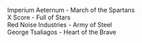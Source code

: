 Imperium Aeternum - March of the Spartans<br/>X Score - Full of Stars<br/>Red Noise Industries - Army of Steel<br/>George Tsaliagos - Heart of the Brave
